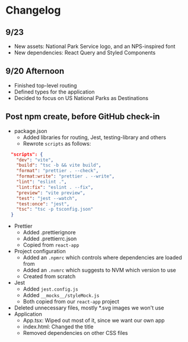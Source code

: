 # Changelog

## 9/23

- New assets: National Park Service logo, and an NPS-inspired font
- New dependencies: React Query and Styled Components

## 9/20 Afternoon

- Finished top-level routing
- Defined types for the application
- Decided to focus on US National Parks as Destinations

## Post npm create, before GitHub check-in

- package.json
  - Added libraries for routing, Jest, testing-library and others
  - Rewrote `scripts` as follows:

```json
  "scripts": {
    "dev": "vite",
    "build": "tsc -b && vite build",
    "format": "prettier . --check",
    "format:write": "prettier . --write",
    "lint": "eslint .",
    "lint:fix": "eslint . --fix",
    "preview": "vite preview",
    "test": "jest --watch",
    "test:once": "jest",
    "tsc": "tsc -p tsconfig.json"
  }
```

- Prettier
  - Added .prettierignore
  - Added .prettierrc.json
  - Copied from `react-app`
- Project configuration
  - Added an `.npmrc` which controls where dependencies are loaded from
  - Added an `.nvmrc` which suggests to NVM which version to use
  - Created from scratch
- Jest
  - Added `jest.config.js`
  - Added `__mocks__/styleMock.js`
  - Both copied from our `react-app` project
- Deleted unnecessary files, mostly \*.svg images we won't use
- Application
  - App.tsx: Wiped out most of it, since we want our own app
  - index.html: Changed the title
  - Removed dependencies on other CSS files

